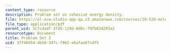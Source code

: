 ```yaml
---
content_type: resource
description: Problem set on cohesive energy density.
file: https://ol-ocw-studio-app-qa.s3.amazonaws.com/courses/10-520-molecular-aspects-of-chemical-engineering-fall-2004/3ff40d544b58347cf962e6afae67cdf5_10_520_ps2.pdf
file_type: application/pdf
parent_uid: 5c7cdadf-3fd5-119d-8d6c-79fb83d293a2
resourcetype: Document
title: Problem Set 2
uid: 3ff40d54-4b58-347c-f962-e6afae67cdf5
---
```


